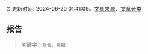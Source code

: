 :alarm_clock: 更新时间: 2024-06-20 01:41:09。[文章来源](/README.md)、[文章分类](/TAGS.md)

## 报告


> 关键字：`报告`、`月报`



